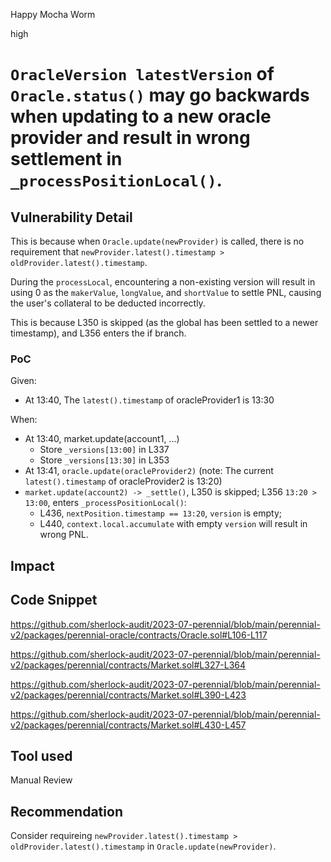 Happy Mocha Worm

high

# `OracleVersion latestVersion` of `Oracle.status()` may go backwards when updating to a new oracle provider and result in wrong settlement in `_processPositionLocal()`.

## Vulnerability Detail

This is because when `Oracle.update(newProvider)` is called, there is no requirement that `newProvider.latest().timestamp > oldProvider.latest().timestamp`.

During the `processLocal`, encountering a non-existing version will result in using 0 as the `makerValue`, `longValue`, and `shortValue` to settle PNL, causing the user's collateral to be deducted incorrectly.

This is because L350 is skipped (as the global has been settled to a newer timestamp), and L356 enters the if branch.


### PoC

Given:
-   At 13:40, The `latest().timestamp` of oracleProvider1 is 13:30

When:
-   At 13:40, market.update(account1, ...)
    -   Store `_versions[13:00]` in L337
    -   Store `_versions[13:30]` in L353
-   At 13:41, `oracle.update(oracleProvider2)` (note: The current `latest().timestamp` of oracleProvider2 is 13:20)
- `market.update(account2) -> _settle()`, L350 is skipped; L356 `13:20 > 13:00`, enters `_processPositionLocal()`:
    - L436, `nextPosition.timestamp == 13:20`, `version` is empty;
    - L440, `context.local.accumulate` with empty `version` will result in wrong PNL.


## Impact

## Code Snippet

https://github.com/sherlock-audit/2023-07-perennial/blob/main/perennial-v2/packages/perennial-oracle/contracts/Oracle.sol#L106-L117

https://github.com/sherlock-audit/2023-07-perennial/blob/main/perennial-v2/packages/perennial/contracts/Market.sol#L327-L364

https://github.com/sherlock-audit/2023-07-perennial/blob/main/perennial-v2/packages/perennial/contracts/Market.sol#L390-L423

https://github.com/sherlock-audit/2023-07-perennial/blob/main/perennial-v2/packages/perennial/contracts/Market.sol#L430-L457


## Tool used

Manual Review

## Recommendation

Consider requireing `newProvider.latest().timestamp > oldProvider.latest().timestamp` in `Oracle.update(newProvider)`.
